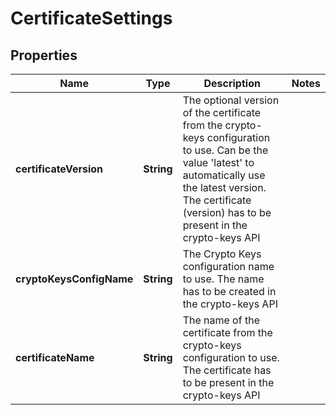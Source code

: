 
# CertificateSettings

## Properties
Name | Type | Description | Notes
------------ | ------------- | ------------- | -------------
**certificateVersion** | **String** | The optional version of the certificate from the crypto-keys configuration to use. Can be the value &#39;latest&#39; to automatically use the latest version. The certificate (version) has to be present in the crypto-keys API | 
**cryptoKeysConfigName** | **String** | The Crypto Keys configuration name to use. The name has to be created in the crypto-keys API | 
**certificateName** | **String** | The name of the certificate from the crypto-keys configuration to use. The certificate has to be present in the crypto-keys API | 



